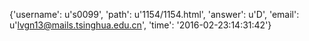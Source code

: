 {'username': u's0099', 'path': u'1154/1154.html', 'answer': u'D', 'email': u'lvgn13@mails.tsinghua.edu.cn', 'time': '2016-02-23:14:31:42'}